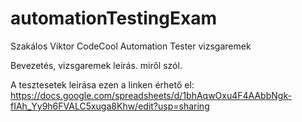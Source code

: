 # automationTestingExam
Szakálos Viktor CodeCool Automation Tester vizsgaremek



Bevezetés, vizsgaremek leírás. miről szól.

A tesztesetek leírása ezen a linken érhető el:
https://docs.google.com/spreadsheets/d/1bhAqwOxu4F4AAbbNgk-fIAh_Yy9h6FVALC5xuga8Khw/edit?usp=sharing


